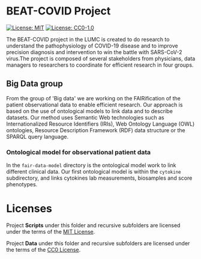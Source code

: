 # BEAT-COVID Project
[![License: MIT](https://img.shields.io/badge/License-MIT-yellow.svg)](https://opensource.org/licenses/MIT)
[![License: CC0-1.0](https://licensebuttons.net/l/zero/1.0/80x15.png)](http://creativecommons.org/publicdomain/zero/1.0/)

The BEAT-COVID project in the LUMC is created to do research to understand the pathophysiology of COVID-19 disease and to improve precision diagnosis and intervention to win the battle with SARS-CoV-2 virus.The project is composed of several stakeholders from physicians, data managers to researchers to coordinate for efficient research in four groups.


## Big Data group
From the group of 'Big data' we are working on the FAIRification of the patient observational data to enable efficient research. Our approach is based on the use of ontological models to link data and to describe datasets. Our method uses Semantic Web technologies such as Internationalized Resource Identifiers (IRIs), Web Ontology Language (OWL) ontologies, Resource Description Framework (RDF) data structure or the SPARQL query language.

### Ontological model for observational patient data
In the `fair-data-model` directory is the ontological model work to link different clinical data. Our first ontological model is within the `cytokine` subdirectory, and links cytokines lab measurements, biosamples and score phenotypes.

# Licenses
Project **Scripts** under this folder and recursive subfolders are licensed under the terms of the [MIT License](LICENSE).


Project **Data** under this folder and recursive subfolders are licensed under the terms of the [CC0 License](https://creativecommons.org/share-your-work/public-domain/cc0/).


